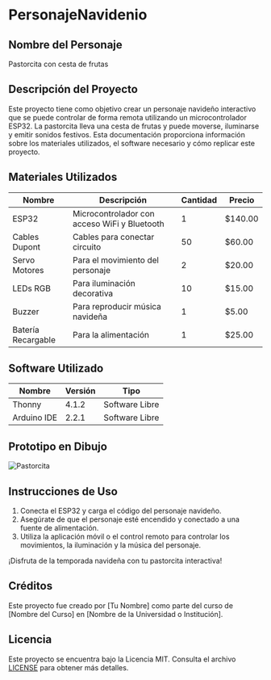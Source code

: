 # PersonajeNavidenio

## Nombre del Personaje 
Pastorcita con cesta de frutas

## Descripción del Proyecto
Este proyecto tiene como objetivo crear un personaje navideño interactivo que se puede controlar de forma remota utilizando un microcontrolador ESP32. La pastorcita lleva una cesta de frutas y puede moverse, iluminarse y emitir sonidos festivos. Esta documentación proporciona información sobre los materiales utilizados, el software necesario y cómo replicar este proyecto.

## Materiales Utilizados
|Nombre|Descripción|Cantidad|Precio|
|--|--|--|--|
|ESP32|Microcontrolador con acceso WiFi y Bluetooth|1|$140.00|
|Cables Dupont|Cables para conectar circuito|50|$60.00|
|Servo Motores|Para el movimiento del personaje|2|$20.00|
|LEDs RGB|Para iluminación decorativa|10|$15.00|
|Buzzer|Para reproducir música navideña|1|$5.00|
|Batería Recargable|Para la alimentación|1|$25.00|

## Software Utilizado
|Nombre|Versión|Tipo|
|--|--|--|
|Thonny|4.1.2|Software Libre|
|Arduino IDE|2.2.1|Software Libre|

## Prototipo en Dibujo
![Pastorcita](https://github.com/elizabethgutierrez27/PersonajeNavidenio/blob/main/assets/146129308/fad68246-bfbb-4df2-a038-863203ddc4bd.png)

## Instrucciones de Uso
1. Conecta el ESP32 y carga el código del personaje navideño.
2. Asegúrate de que el personaje esté encendido y conectado a una fuente de alimentación.
3. Utiliza la aplicación móvil o el control remoto para controlar los movimientos, la iluminación y la música del personaje.

¡Disfruta de la temporada navideña con tu pastorcita interactiva!

## Créditos
Este proyecto fue creado por [Tu Nombre] como parte del curso de [Nombre del Curso] en [Nombre de la Universidad o Institución].

## Licencia
Este proyecto se encuentra bajo la Licencia MIT. Consulta el archivo [LICENSE](LICENSE) para obtener más detalles.

